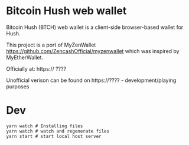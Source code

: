 # Bitcoin Hush web wallet

Bitcoin Hush (BTCH) web wallet is a client-side browser-based wallet for Hush.

This project is a port of MyZenWallet https://github.com/ZencashOfficial/myzenwallet which was inspired by MyEtherWallet.

Officially at: https:// ????


Unofficial verison can be found on https://???? - development/playing purposes

# Dev
```shell
yarn watch # Installing files
yarn watch # watch and regenerate files
yarn start # start local host server
```
